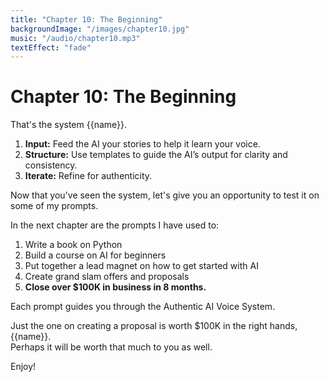 ```yaml
---
title: "Chapter 10: The Beginning"
backgroundImage: "/images/chapter10.jpg"
music: "/audio/chapter10.mp3"
textEffect: "fade"
---
```


# Chapter 10: The Beginning

That's the system {{name}}.

1. **Input:** Feed the AI your stories to help it learn your voice.
2. **Structure:** Use templates to guide the AI’s output for clarity and consistency.
3. **Iterate:** Refine for authenticity.

Now that you've seen the system, let's give you an opportunity to test it on some of my prompts.

In the next chapter are the prompts I have used to:

1. Write a book on Python
2. Build a course on AI for beginners
3. Put together a lead magnet on how to get started with AI
4. Create grand slam offers and proposals
5. **Close over $100K in business in 8 months.**

Each prompt guides you through the Authentic AI Voice System.

Just the one on creating a proposal is worth $100K in the right hands, {{name}}.  
Perhaps it will be worth that much to you as well.

Enjoy!